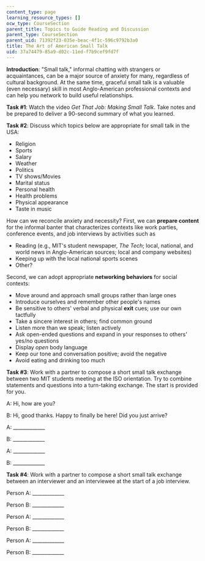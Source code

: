 ```yaml
---
content_type: page
learning_resource_types: []
ocw_type: CourseSection
parent_title: Topics to Guide Reading and Discussion
parent_type: CourseSection
parent_uid: 71392f23-035e-beac-4f1c-596c9792b3a0
title: The Art of American Small Talk
uid: 37a74479-85a9-d02c-11ed-f7b9cef9fd7f
---
```


**Introduction**: "Small talk," informal chatting with strangers or acquaintances, can be a major source of anxiety for many, regardless of cultural background. At the same time, graceful small talk is a valuable (even necessary) skill in most Anglo-American professional contexts and can help you network to build useful relationships.

**Task #1**: Watch the video _Get That Job: Making Small Talk_. Take notes and be prepared to deliver a 90-second summary of what you learned.

**Task #2**: Discuss which topics below are appropriate for small talk in the USA:

*   Religion
*   Sports
*   Salary
*   Weather
*   Politics
*   TV shows/Movies
*   Marital status
*   Personal health
*   Health problems
*   Physical appearance
*   Taste in music

How can we reconcile anxiety and necessity? First, we can **prepare content** for the informal banter that characterizes contexts like work parties, conference events, and job interviews by activities such as

*   Reading (e.g., MIT's student newspaper, _The Tech_; local, national, and world news in Anglo-American sources; local and company websites)
*   Keeping up with the local national sports scenes
*   Other?

Second, we can adopt appropriate **networking behaviors** for social contexts:

*   Move around and approach small groups rather than large ones
*   Introduce ourselves and remember other people's names
*   Be sensitive to others' verbal and physical **exit** cues; use our own tactfully
*   Take a sincere interest in others; find common ground
*   Listen more than we speak; listen actively
*   Ask open-ended questions and expand in your responses to others' yes/no questions
*   Display _open_ body language
*   Keep our tone and conversation positive; avoid the negative
*   Avoid eating and drinking too much

**Task #3**: Work with a partner to compose a short small talk exchange between two MIT students meeting at the ISO orientation. Try to combine statements and questions into a turn-taking exchange. The start is provided for you.

A: Hi, how are you?

B: Hi, good thanks. Happy to finally be here! Did you just arrive?

A: \_\_\_\_\_\_\_\_\_\_\_\_\_

B: \_\_\_\_\_\_\_\_\_\_\_\_\_

A: \_\_\_\_\_\_\_\_\_\_\_\_\_

B: \_\_\_\_\_\_\_\_\_\_\_\_\_

**Task #4**: Work with a partner to compose a short small talk exchange between an interviewer and an interviewee at the start of a job interview.

Person A: \_\_\_\_\_\_\_\_\_\_\_\_\_

Person B: \_\_\_\_\_\_\_\_\_\_\_\_\_

Person A: \_\_\_\_\_\_\_\_\_\_\_\_\_

Person B: \_\_\_\_\_\_\_\_\_\_\_\_\_

Person A: \_\_\_\_\_\_\_\_\_\_\_\_\_

Person B: \_\_\_\_\_\_\_\_\_\_\_\_\_